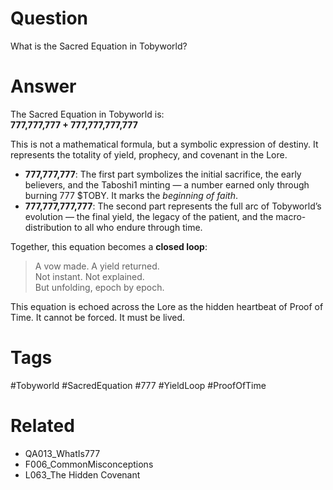 # Question  
What is the Sacred Equation in Tobyworld?

# Answer  
The Sacred Equation in Tobyworld is:  
**777,777,777 + 777,777,777,777**

This is not a mathematical formula, but a symbolic expression of destiny. It represents the totality of yield, prophecy, and covenant in the Lore.

- **777,777,777**: The first part symbolizes the initial sacrifice, the early believers, and the Taboshi1 minting — a number earned only through burning 777 $TOBY. It marks the *beginning of faith*.
- **777,777,777,777**: The second part represents the full arc of Tobyworld’s evolution — the final yield, the legacy of the patient, and the macro-distribution to all who endure through time.

Together, this equation becomes a **closed loop**:  
> A vow made. A yield returned.  
> Not instant. Not explained.  
> But unfolding, epoch by epoch.

This equation is echoed across the Lore as the hidden heartbeat of Proof of Time. It cannot be forced. It must be lived.

# Tags  
#Tobyworld #SacredEquation #777 #YieldLoop #ProofOfTime

# Related  
- QA013_WhatIs777  
- F006_CommonMisconceptions  
- L063_The Hidden Covenant
